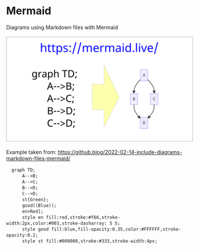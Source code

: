 # Mermaid
Diagrams using Markdown files with Mermaid<br>
<br>
<img src="/img/mermaid-diagrams.png" alt="Mermaid diagram"><br>
<br>
Example taken from: https://github.blog/2022-02-14-include-diagrams-markdown-files-mermaid/
<br>
```mermaid
  graph TD;
      A-->B;
      A-->C;
      B-->D;
      C-->D;
      st{Green};
      good((Blue));
      en>Red];
      style en fill:red,stroke:#f66,stroke-width:2px,color:#003,stroke-dasharray: 5 5;
      style good fill:blue,fill-opacity:0.35,color:#FFFFFF,stroke-opacity:0.2;
      style st fill:#008000,stroke:#333,stroke-width:4px;
      
      
```



